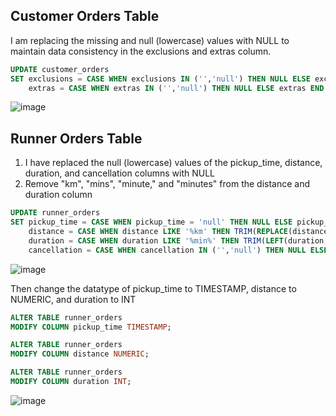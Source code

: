 ## Customer Orders Table
I am replacing the missing and null (lowercase) values with NULL to maintain data consistency in the exclusions and extras column.
```sql
UPDATE customer_orders
SET exclusions = CASE WHEN exclusions IN ('','null') THEN NULL ELSE exclusions END,
  	extras = CASE WHEN extras IN ('','null') THEN NULL ELSE extras END
```
![image](https://github.com/Pratham955/8-Week-SQL-Challenge/assets/75075887/a364b88b-87c7-452c-ba69-74f82d8aef9e)

## Runner Orders Table
1. I have replaced the null (lowercase) values of the pickup_time, distance, duration, and cancellation columns with NULL
2. Remove "km", "mins", "minute," and "minutes" from the distance and duration column
```sql
UPDATE runner_orders
SET pickup_time = CASE WHEN pickup_time = 'null' THEN NULL ELSE pickup_time END,
    distance = CASE WHEN distance LIKE '%km' THEN TRIM(REPLACE(distance, 'km', '')) WHEN distance = 'null' THEN NULL ELSE distance END,
    duration = CASE WHEN duration LIKE '%min%' THEN TRIM(LEFT(duration,2)) WHEN duration = 'null' THEN NULL ELSE duration END,
    cancellation = CASE WHEN cancellation IN ('','null') THEN NULL ELSE cancellation END
```
![image](https://github.com/Pratham955/8-Week-SQL-Challenge/assets/75075887/742d52f4-8130-47a6-a630-3f5e5c344aa5)

Then change the datatype of pickup_time to TIMESTAMP, distance to NUMERIC, and duration to INT
```sql
ALTER TABLE runner_orders
MODIFY COLUMN pickup_time TIMESTAMP;

ALTER TABLE runner_orders
MODIFY COLUMN distance NUMERIC;

ALTER TABLE runner_orders
MODIFY COLUMN duration INT;
```
![image](https://github.com/Pratham955/8-Week-SQL-Challenge/assets/75075887/0c574630-dcaa-4b79-b6ac-0e4ce74a18f9)

